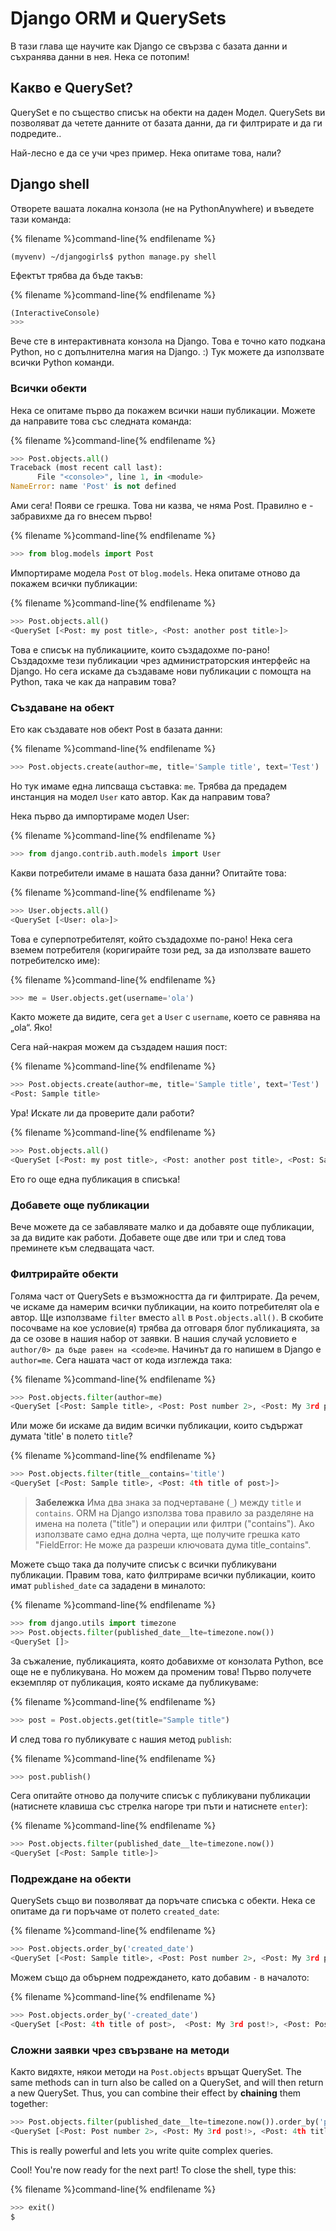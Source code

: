 # Django ORM и QuerySets

В тази глава ще научите как Django се свързва с базата данни и съхранява данни в нея. Нека се потопим!

## Какво е QuerySet?

QuerySet е по същество списък на обекти на даден Модел. QuerySets ви позволяват да четете данните от базата данни, да ги филтрирате и да ги подредите..

Най-лесно е да се учи чрез пример. Нека опитаме това, нали?

## Django shell

Отворете вашата локална конзола (не на PythonAnywhere) и въведете тази команда:

{% filename %}command-line{% endfilename %}

    (myvenv) ~/djangogirls$ python manage.py shell
    

Ефектът трябва да бъде такъв:

{% filename %}command-line{% endfilename %}

```python
(InteractiveConsole)
>>>
```

Вече сте в интерактивната конзола на Django. Това е точно като подкана Python, но с допълнителна магия на Django. :) Тук можете да използвате всички Python команди.

### Всички обекти

Нека се опитаме първо да покажем всички наши публикации. Можете да направите това със следната команда:

{% filename %}command-line{% endfilename %}

```python
>>> Post.objects.all()
Traceback (most recent call last):
      File "<console>", line 1, in <module>
NameError: name 'Post' is not defined
```

Ами сега! Появи се грешка. Това ни казва, че няма Post. Правилно е - забравихме да го внесем първо!

{% filename %}command-line{% endfilename %}

```python
>>> from blog.models import Post
```

Импортираме модела `Post` от `blog.models`. Нека опитаме отново да покажем всички публикации:

{% filename %}command-line{% endfilename %}

```python
>>> Post.objects.all()
<QuerySet [<Post: my post title>, <Post: another post title>]>
```

Това е списък на публикациите, които създадохме по-рано! Създадохме тези публикации чрез администраторския интерфейс на Django. Но сега искаме да създаваме нови публикации с помощта на Python, така че как да направим това?

### Създаване на обект

Ето как създавате нов обект Post в базата данни:

{% filename %}command-line{% endfilename %}

```python
>>> Post.objects.create(author=me, title='Sample title', text='Test')
```

Но тук имаме една липсваща съставка: `me`. Трябва да предадем инстанция на модел `User` като автор. Как да направим това?

Нека първо да импортираме модел User:

{% filename %}command-line{% endfilename %}

```python
>>> from django.contrib.auth.models import User
```

Какви потребители имаме в нашата база данни? Опитайте това:

{% filename %}command-line{% endfilename %}

```python
>>> User.objects.all()
<QuerySet [<User: ola>]>
```

Това е суперпотребителят, който създадохме по-рано! Нека сега вземем потребителя (коригирайте този ред, за да използвате вашето потребителско име):

{% filename %}command-line{% endfilename %}

```python
>>> me = User.objects.get(username='ola')
```

Както можете да видите, сега `get` a `User` с `username`, което се равнява на „ola“. Яко!

Сега най-накрая можем да създадем нашия пост:

{% filename %}command-line{% endfilename %}

```python
>>> Post.objects.create(author=me, title='Sample title', text='Test')
<Post: Sample title>
```

Ура! Искате ли да проверите дали работи?

{% filename %}command-line{% endfilename %}

```python
>>> Post.objects.all()
<QuerySet [<Post: my post title>, <Post: another post title>, <Post: Sample title>]>
```

Ето го още една публикация в списъка!

### Добавете още публикации

Вече можете да се забавлявате малко и да добавяте още публикации, за да видите как работи. Добавете още две или три и след това преминете към следващата част.

### Филтрирайте обекти

Голяма част от QuerySets е възможността да ги филтрирате. Да речем, че искаме да намерим всички публикации, на които потребителят ola е автор. Ще използваме `filter` вместо `all` в `Post.objects.all()`. В скобите посочваме на кое условие(я) трябва да отговаря блог публикацията, за да се озове в нашия набор от заявки. В нашия случай условието е `author/0> да бъде равен на <code>me`. Начинът да го напишем в Django е `author=me`. Сега нашата част от кода изглежда така:

{% filename %}command-line{% endfilename %}

```python
>>> Post.objects.filter(author=me)
<QuerySet [<Post: Sample title>, <Post: Post number 2>, <Post: My 3rd post!>, <Post: 4th title of post>]>
```

Или може би искаме да видим всички публикации, които съдържат думата 'title' в полето `title`?

{% filename %}command-line{% endfilename %}

```python
>>> Post.objects.filter(title__contains='title')
<QuerySet [<Post: Sample title>, <Post: 4th title of post>]>
```

> **Забележка** Има два знака за подчертаване (`_`) между `title` и `contains`. ORM на Django използва това правило за разделяне на имена на полета ("title") и операции или филтри ("contains"). Ако използвате само една долна черта, ще получите грешка като "FieldError: Не може да разреши ключовата дума title_contains".

Можете също така да получите списък с всички публикувани публикации. Правим това, като филтрираме всички публикации, които имат `published_date` са зададени в миналото:

{% filename %}command-line{% endfilename %}

```python
>>> from django.utils import timezone
>>> Post.objects.filter(published_date__lte=timezone.now())
<QuerySet []>
```

За съжаление, публикацията, която добавихме от конзолата Python, все още не е публикувана. Но можем да променим това! Първо получете екземпляр от публикация, която искаме да публикуваме:

{% filename %}command-line{% endfilename %}

```python
>>> post = Post.objects.get(title="Sample title")
```

И след това го публикувате с нашия метод `publish`:

{% filename %}command-line{% endfilename %}

```python
>>> post.publish()
```

Сега опитайте отново да получите списък с публикувани публикации (натиснете клавиша със стрелка нагоре три пъти и натиснете `enter`):

{% filename %}command-line{% endfilename %}

```python
>>> Post.objects.filter(published_date__lte=timezone.now())
<QuerySet [<Post: Sample title>]>
```

### Подреждане на обекти

QuerySets също ви позволяват да поръчате списъка с обекти. Нека се опитаме да ги поръчаме от полето `created_date`:

{% filename %}command-line{% endfilename %}

```python
>>> Post.objects.order_by('created_date')
<QuerySet [<Post: Sample title>, <Post: Post number 2>, <Post: My 3rd post!>, <Post: 4th title of post>]>
```

Можем също да обърнем подреждането, като добавим `-` в началото:

{% filename %}command-line{% endfilename %}

```python
>>> Post.objects.order_by('-created_date')
<QuerySet [<Post: 4th title of post>,  <Post: My 3rd post!>, <Post: Post number 2>, <Post: Sample title>]>
```

### Сложни заявки чрез свързване на методи

Както видяхте, някои методи на `Post.objects` връщат QuerySet. The same methods can in turn also be called on a QuerySet, and will then return a new QuerySet. Thus, you can combine their effect by **chaining** them together:

```python
>>> Post.objects.filter(published_date__lte=timezone.now()).order_by('published_date')
<QuerySet [<Post: Post number 2>, <Post: My 3rd post!>, <Post: 4th title of post>, <Post: Sample title>]>
```

This is really powerful and lets you write quite complex queries.

Cool! You're now ready for the next part! To close the shell, type this:

{% filename %}command-line{% endfilename %}

```python
>>> exit()
$
```